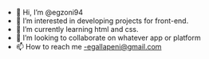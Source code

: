 - 👋 Hi, I’m @egzoni94
- 👀 I’m interested in developing projects for front-end.
- 🌱 I’m currently learning html and css.
- 💞️ I’m looking to collaborate on whatever app or platform
- 📫 How to reach me -egallapeni@gmail.com



